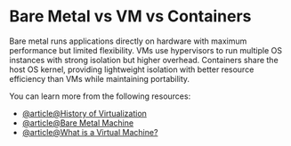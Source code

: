 # Bare Metal vs VM vs Containers

Bare metal runs applications directly on hardware with maximum performance but limited flexibility. VMs use hypervisors to run multiple OS instances with strong isolation but higher overhead. Containers share the host OS kernel, providing lightweight isolation with better resource efficiency than VMs while maintaining portability.

You can learn more from the following resources:

- [@article@History of Virtualization](https://courses.devopsdirective.com/docker-beginner-to-pro/lessons/01-history-and-motivation/03-history-of-virtualization)
- [@article@Bare Metal Machine](https://glossary.cncf.io/bare-metal-machine/)
- [@article@What is a Virtual Machine?](https://azure.microsoft.com/en-au/resources/cloud-computing-dictionary/what-is-a-virtual-machine) 